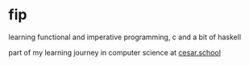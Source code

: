 # fip

learning functional and imperative programming, c and a bit of haskell 

part of my learning journey in computer science at [cesar.school](https://cesar.school)
